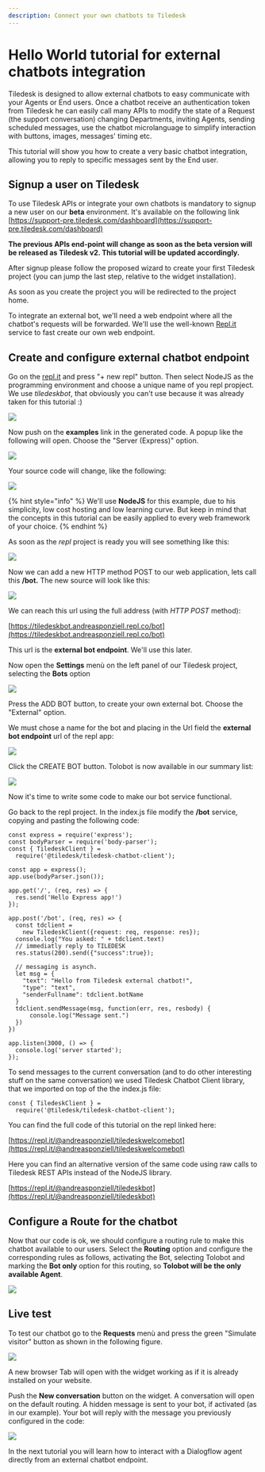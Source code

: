 ```yaml
---
description: Connect your own chatbots to Tiledesk
---
```


# Hello World tutorial for external chatbots integration

Tiledesk is designed to allow external chatbots to easy communicate with your Agents or End users. Once a chatbot receive an authentication token from Tiledesk he can easily call many APIs to modify the state of a Request \(the support conversation\) changing Departments, inviting Agents, sending scheduled messages, use the chatbot microlanguage to simplify interaction with buttons, images, messages' timing etc.

This tutorial will show you how to create a very basic chatbot integration, allowing you to reply to specific messages sent by the End user.

## Signup a user on Tiledesk

To use Tiledesk APIs or integrate your own chatbots is mandatory to signup a new user on our **beta** environment. It's available on the following link [https://support-pre.tiledesk.com/dashboard](https://support-pre.tiledesk.com/dashboard)

**The previous APIs end-point will change as soon as the beta version will be released as Tiledesk v2. This tutorial will be updated accordingly.**

After signup please follow the proposed wizard to create your first Tiledesk project \(you can jump the last step, relative to the widget installation\).

As soon as you create the project you will be redirected to the project home.

To integrate an external bot, we'll need a web endpoint where all the chatbot's requests will be forwarded. We'll use the well-known [Repl.it](https://repl.it) service to fast create our own web endpoint.

## Create and configure external chatbot endpoint

Go on the [repl.it](https://repl.it) and press "+ new repl" button. Then select NodeJS as the programming environment and choose a unique name of you repl propject. We use _tiledeskbot_, that obviously you can't use because it was already taken for this tutorial :\)

![](../../.gitbook/assets/image%20%2839%29.png)

Now push on the **examples** link in the generated code. A popup like the following will open. Choose the  "Server \(Express\)" option.

![](../../.gitbook/assets/image%20%283%29.png)

Your source code will change, like the following:

![](../../.gitbook/assets/image%20%2891%29.png)

{% hint style="info" %}
We'll use **NodeJS** for this example, due to his simplicity, low cost hosting and low learning curve. But keep in mind that the concepts in this tutorial can be easily applied to every web framework of your choice.
{% endhint %}

As soon as the _repl_ project is ready you will see something like this:

![](../../.gitbook/assets/image%20%28106%29.png)

Now we can add a new HTTP method POST to our web application, lets call this **/bot.** The new source will look like this:

 

![](../../.gitbook/assets/image%20%2877%29.png)

We can reach this url using the full address \(with _HTTP POST_ method\):

[https://tiledeskbot.andreasponziell.repl.co/bot](https://tiledeskbot.andreasponziell.repl.co/bot)

This url is the **external bot endpoint**. We'll use this later.

Now open the **Settings** menù on the left panel of our Tiledesk project, selecting the **Bots** option

![](../../.gitbook/assets/image%20%28101%29.png)

Press the ADD BOT button, to create your own external bot. Choose the "External" option.

We must chose a name for the bot and placing in the Url field the **external bot endpoint** url of the repl app:

![](../../.gitbook/assets/image%20%2827%29.png)

Click the CREATE BOT button. Tolobot is now available in our summary list:

![](../../.gitbook/assets/image%20%2889%29.png)

Now it's time to write some code to make our bot service functional.

Go back to the repl project. In the index.js file modify the **/bot** service, copying and pasting the following code:

```text
const express = require('express');
const bodyParser = require('body-parser');
const { TiledeskClient } = 
  require('@tiledesk/tiledesk-chatbot-client');

const app = express();
app.use(bodyParser.json());

app.get('/', (req, res) => {
  res.send('Hello Express app!')
});

app.post('/bot', (req, res) => {
  const tdclient = 
    new TiledeskClient({request: req, response: res});
  console.log("You asked: " + tdclient.text)
  // immediatly reply to TILEDESK
  res.status(200).send({"success":true});
  
  // messaging is asynch.
  let msg = {
    "text": "Hello from Tiledesk external chatbot!",
    "type": "text",
    "senderFullname": tdclient.botName
  }
  tdclient.sendMessage(msg, function(err, res, resbody) {
      console.log("Message sent.")
  })
})

app.listen(3000, () => {
  console.log('server started');
});
```

To send messages to the current conversation \(and to do other interesting stuff on the same conversation\) we used Tiledesk Chatbot Client library, that we imported on top of the the index.js file:

```text
const { TiledeskClient } = 
  require('@tiledesk/tiledesk-chatbot-client');
```

You can find the full code of this tutorial on the repl linked here:

[https://repl.it/@andreasponziell/tiledeskwelcomebot](https://repl.it/@andreasponziell/tiledeskwelcomebot)

Here you can find an alternative version of the same code using raw calls to Tiledesk REST APIs instead of the NodeJS library.

[https://repl.it/@andreasponziell/tiledeskbot](https://repl.it/@andreasponziell/tiledeskbot)

## Configure a Route for the chatbot

Now that our code is ok, we should configure a routing rule to make this chatbot available to our users. Select the **Routing** option and configure the corresponding rules as follows, activating the Bot, selecting Tolobot and marking the **Bot only** option for this routing, so **Tolobot will be the only available Agent**.

![](../../.gitbook/assets/image%20%2818%29.png)

## Live test

To test our chatbot go to the **Requests** menù and press the green "Simulate visitor" button as shown in the following figure.

![](../../.gitbook/assets/image%20%2899%29.png)

A new browser Tab will open with the widget working as if it is already installed on your website.

Push the **New conversation** button on the widget. A conversation will open on the default routing. A hidden message is sent to your bot, if activated \(as in our example\). Your bot will reply with the message you previously configured in the code:

![](../../.gitbook/assets/image%20%2898%29.png)

In the next tutorial you will learn how to interact with a Dialogflow agent directly from an external chatbot endpoint.

